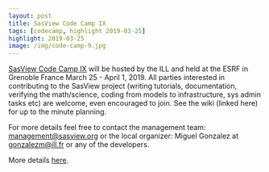 ```yaml
---
layout: post
title: SasView Code Camp IX
tags: [codecamp, highlight 2019-03-25]
highlight: 2019-03-25
image: /img/code-camp-9.jpg
---
```


[SasView Code Camp IX](https://github.com/SasView/sasview/wiki/CodeCampIX_Planning) will be hosted
by the ILL and held at the ESRF in Grenoble France March 25 - April 1, 2019.
All parties interested in contributing to the SasView project (writing tutorials,
documentation, verifying the math/science, coding from models to infrastructure,
sys admin tasks etc) are welcome, even encouraged to join.  See the wiki (linked
here) for up to the minute planning.

For more details feel free to contact the management team:
[management@sasview.org](mailto:management@sasview.org)
or the local organizer:
Miguel Gonzalez at [gonzalezm@ill.fr](mailto:gonzalezm@ill.fr)
or any of the developers.

More details [here](https://github.com/SasView/sasview/wiki/CodeCampIX_Planning).
